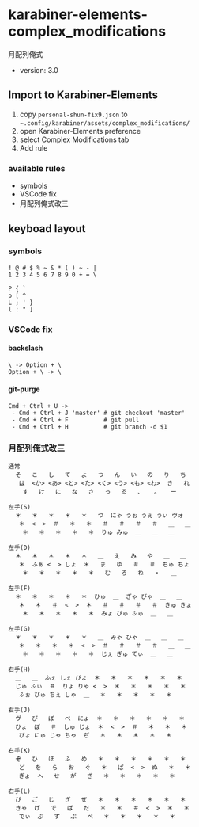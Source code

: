 # karabiner-elements-complex_modifications

月配列俺式

- version: 3.0

## Import to Karabiner-Elements

1. copy `personal-shun-fix9.json` to `~.config/karabiner/assets/complex_modifications/`
1. open Karabiner-Elements preference
1. select Complex Modifications tab
1. Add rule

### available rules

- symbols
- VSCode fix
- 月配列俺式改三


## keyboad layout

### symbols

```
! @ # $ % ~ & * ( ) ~ - |
1 2 3 4 5 6 7 8 9 0 + = \

P { `
p [ ^
L ; ' }
l : " ]
```

### VSCode fix

#### backslash

```
\ -> Option + \
Option + \ -> \
```

#### git-purge

```
Cmd + Ctrl + U ->
 - Cmd + Ctrl + J 'master' # git checkout 'master'
 - Cmd + Ctrl + F          # git pull
 - Cmd + Ctrl + H          # git branch -d $1
```

### 月配列俺式改三

```
通常
  そ   こ   し   て   よ   つ   ん   い   の   り   ち
   は  <か> <あ> <と> <た> <く> <う> <も> <わ>  き   れ
    す   け   に   な   さ   っ   る   、   。   ー

左手(S)
  ＊   ＊   ＊   ＊   ＊   づ  にゃ うぉ うぇ うぃ ヴォ
   ＊  <  >  ＃   ＊   ＊   ＃   ＃   ＃   ＃   ＿   ＿
    ＊   ＊   ＊   ＊   ＊  りゅ みゅ  ＿   ＿   ＿

左手(D)
  ＊   ＊   ＊   ＊   ＊   ＿   え   み   や   ＿   ＿
   ＊  ふぁ <  > しょ  ＊   ま   ゆ   ＃   ＃  ちゅ ちょ
    ＊   ＊   ＊   ＊   ＊   む   ろ   ね   ・   ＿

左手(F)
  ＊   ＊   ＊   ＊   ＊  ひゅ  ＿  ぎゃ びゃ  ＿   ＿
   ＊   ＊   ＃  <  >  ＊   ＃   ＃   ＃   ＃  きゅ きょ
    ＊   ＊   ＊   ＊   ＊  みょ ぴゅ ふゅ  ＿   ＿

左手(G)
  ＊   ＊   ＊   ＊   ＊   ＿  みゃ ひゃ  ＿   ＿   ＿
   ＊   ＊   ＊   ＊  <  >  ＃   ＃   ＃   ＃   ＿   ＿
    ＊   ＊   ＊   ＊   ＊  じぇ ぎゅ てぃ  ＿   ＿

右手(H)
  ＿   ＿  ふぇ しぇ ぴょ  ＊   ＊   ＊   ＊   ＊   ＊
  じゅ ふぃ  ＃  りょ りゃ <  >  ＊   ＊   ＊   ＊   ＊
   ふぉ びゅ ちぇ しゃ  ＿   ＊   ＊   ＊   ＊   ＊

右手(J)
  ヴ   ぴ   ぼ   ぺ  にょ  ＊   ＊   ＊   ＊   ＊   ＊
  ひょ  ぽ   ＃  しゅ じょ  ＊  <  >  ＃   ＊   ＊   ＊
   びょ にゅ じゃ ちゃ  ぢ   ＊   ＊   ＊   ＊   ＊

右手(K)
  ぞ   ひ   ほ   ふ   め   ＊   ＊   ＊   ＊   ＊   ＊
   ど   を   ら   お   ぐ   ＊   ぱ  <  >  ぬ   ＊   ＊
   ぎょ  へ   せ   が   ざ   ＊   ＊   ＊   ＊   ＊

右手(L)
  び   ご   じ   ぎ   ぜ   ＊   ＊   ＊   ＊   ＊   ＊
  きゃ  げ   で   ば   だ   ＊   ＊   ＃  <  >  ＊   ＊
   でぃ  ぷ   ず   ぶ   べ   ＊   ＊   ＊   ＊   ＊
```
